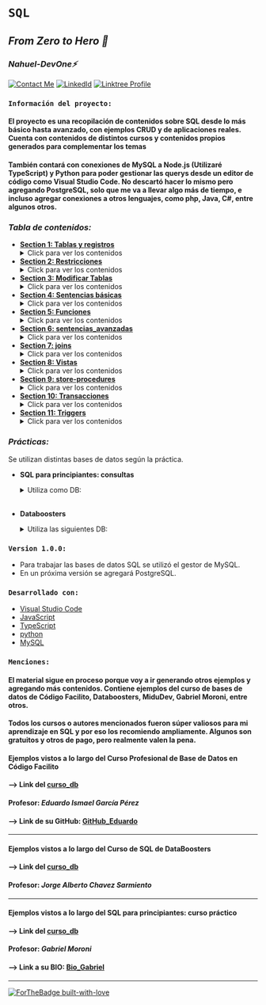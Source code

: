 # **`SQL`** 
## *From Zero to Hero 💪* 
### *Nahuel-DevOne⚡*
[![Contact Me](https://img.shields.io/badge/Email-informational?style=for-the-badge&logo=Mail.Ru&logoColor=fff&color=c6362c)](mailto:nahue.developer1@gmail.com)
[![LinkedId](https://img.shields.io/badge/LinkedIn-informational?style=for-the-badge&logo=linkedin&logoColor=fff&color=0274b3)](https://www.linkedin.com/in/nahuel-developer/)
[![Linktree Profile](https://img.shields.io/badge/Linktree-informational?style=for-the-badge&logo=linktree&logoColor=51e36d&color=343941)](https://linktr.ee/nahuel.lopez)

### **`Información del proyecto:`**

#### El proyecto es una recopilación de contenidos sobre SQL desde lo más básico hasta avanzado, con ejemplos CRUD y de aplicaciones reales. Cuenta con contenidos de distintos cursos y contenidos propios generados para complementar los temas
#### También contará con conexiones de MySQL a Node.js (Utilizaré TypeScript) y Python para poder gestionar las querys desde un editor de código como Visual Studio Code. No descartó hacer lo mismo pero agregando PostgreSQL, solo que me va a llevar algo más de tiempo, e incluso agregar conexiones a otros lenguajes, como php, Java, C#, entre algunos otros.

### *Tabla de contenidos:*
  - [**Section 1: Tablas y registros**](#1-tablas_y_registros)
    <details>
      <summary>Click para ver los contenidos</summary>
      - Creación de bases de datos entre otros.
      - dfadaf
      - dfadff
      - dafdaf
      - fdafaf
      - fdadfafd
      </details>
  - [**Section 2: Restricciones**](#2-restricciones)
    <details>
      <summary>Click para ver los contenidos</summary>
      - Creación de bases de datos entre otros.
      - dfadaf
      - dfadff
      - dafdaf
      - fdafaf
      - fdadfafd
      </details>
  - [**Section 3: Modificar Tablas**](#3-modificar_tablas)
    <details>
      <summary>Click para ver los contenidos</summary>
      - Creación de bases de datos entre otros.
      - dfadaf
      - dfadff
      - dafdaf
      - fdafaf
      - fdadfafd
      </details>
  - [**Section 4: Sentencias básicas**](#4-sentencias-basicas)
    <details>
      <summary>Click para ver los contenidos</summary>
      - Creación de bases de datos entre otros.
      - dfadaf
      - dfadff
      - dafdaf
      - fdafaf
      - fdadfafd
      </details>
  - [**Section 5: Funciones**](#5-funciones)
    <details>
      <summary>Click para ver los contenidos</summary>
      - Creación de bases de datos entre otros.
      - dfadaf
      - dfadff
      - dafdaf
      - fdafaf
      - fdadfafd
      </details>
  - [**Section 6: sentencias_avanzadas**](#6-sentencias_avanzadas)
    <details>
      <summary>Click para ver los contenidos</summary>
      - Creación de bases de datos entre otros.
      - dfadaf
      - dfadff
      - dafdaf
      - fdafaf
      - fdadfafd
      </details>
  - [**Section 7: joins**](#7-joins)
    <details>
      <summary>Click para ver los contenidos</summary>
      - Creación de bases de datos entre otros.
      - dfadaf
      - dfadff
      - dafdaf
      - fdafaf
      - fdadfafd
      </details>
  - [**Section 8: Vistas**](#8-vistas)
    <details>
      <summary>Click para ver los contenidos</summary>
      - Creación de bases de datos entre otros.
      - dfadaf
      - dfadff
      - dafdaf
      - fdafaf
      - fdadfafd
      </details>
  - [**Section 9: store-procedures**](#9-store-procedures)
    <details>
      <summary>Click para ver los contenidos</summary>
      - Creación de bases de datos entre otros.
      - dfadaf
      - dfadff
      - dafdaf
      - fdafaf
      - fdadfafd
      </details>
  - [**Section 10: Transacciones**](#10-transacciones)
    <details>
      <summary>Click para ver los contenidos</summary>
      - Creación de bases de datos entre otros.
      - dfadaf
      - dfadff
      - dafdaf
      - fdafaf
      - fdadfafd
      </details>
  - [**Section 11: Triggers**](#11-Triggers)
    <details>
      <summary>Click para ver los contenidos</summary>
      - Creación de bases de datos entre otros.
      - dfadaf
      - dfadff
      - dafdaf
      - fdafaf
      - fdadfafd
      </details>
  
### *Prácticas:*
Se utilizan distintas bases de datos según la práctica. 
  - **SQL para principiantes: consultas**
    <details>
      <summary>Utiliza como DB:</summary>
      
      - consultas
      </details>
      <br>
  - **Databoosters**
    <details>
      <summary>Utiliza las siguientes DB:</summary>
      
      - numpidb
      - world
      - employees
      </details>

### **`Version 1.0.0:`**

- Para trabajar las bases de datos SQL se utilizó el gestor de MySQL.
- En un próxima versión se agregará PostgreSQL.

### **`Desarrollado con:`**

- [Visual Studio Code](https://code.visualstudio.com/)
- [JavaScript](https://developer.mozilla.org/es/docs/Web/JavaScript)
- [TypeScript](https://www.typescriptlang.org/)
- [python](https://www.python.org/)
- [MySQL](https://www.mysql.com/)


### **`Menciones:`**

#### El material sigue en proceso porque voy a ir generando otros ejemplos y agregando más contenidos. Contiene ejemplos del curso de bases de datos de Código Facilito, Databoosters, MiduDev, Gabriel Moroni, entre otros.
#### Todos los cursos o autores mencionados fueron súper valiosos para mi aprendizaje en SQL y por eso los recomiendo ampliamente. Algunos son gratuitos y otros de pago, pero realmente valen la pena. 

#### Ejemplos vistos a lo largo del __Curso Profesional de Base de Datos en Código Facilito__

#### --> Link del [curso_db]

[curso_db]: <https://codigofacilito.com/cursos/base-datos-profesional>

#### **Profesor:** *Eduardo Ismael García Pérez*

#### --> Link de su GitHub: [GitHub_Eduardo]

[github_eduardo]: <https://github.com/eduardogpg>

--------------
#### Ejemplos vistos a lo largo del __Curso de SQL de DataBoosters__

#### --> Link del [curso_db]

[curso_db]: <https://www.udemy.com/course/sql-desde-cero-curso-practico/?kw=consultas+en+sql&src=sac>

#### **Profesor:** *Jorge Alberto Chavez Sarmiento*

---------------------
#### Ejemplos vistos a lo largo del __SQL para principiantes: curso práctico__

#### --> Link del [curso_db]

[curso_db]: <https://www.udemy.com/course/sql-para-principiantes-curso-practico/?kw=sql+para+principiantes&src=sac>

#### **Profesor:** *Gabriel Moroni*

#### --> Link a su BIO: [Bio_Gabriel]

[Bio_Gabriel]: <https://bio.link/codercave?s=08>
--------------

  <!-- Hecho con amor -->
[![ForTheBadge built-with-love](http://ForTheBadge.com/images/badges/built-with-love.svg)](https://GitHub.com/Nahuel-Devone/)